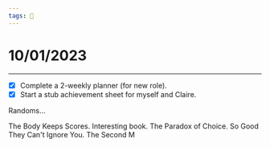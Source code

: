 ```yaml
---
tags: 📆
---
```


# 10/01/2023
---

- [x] Complete a 2-weekly planner (for new role).
- [x] Start a stub achievement sheet for myself and Claire.

Randoms...

The Body Keeps Scores. Interesting book.
The Paradox of Choice.
So Good They Can't Ignore You.
The Second M